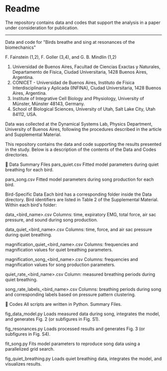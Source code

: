 # Readme

The repository contains data and codes that support the analysis in a paper under consideration for publication.

-----------------------------------------------------------------------------------

Data and code for "Birds breathe and sing at resonances of the biomechanics"

F. Fainstein (1,2), F. Goller (3,4), and G. B. Mindlin (1,2)

1. Universidad de Buenos Aires, Facultad de Ciencias Exactas y Naturales, Departamento de Física, Ciudad Universitaria, 1428 Buenos Aires, Argentina.
2. CONICET - Universidad de Buenos Aires, Instituto de Física Interdisciplinaria y Aplicada (INFINA), Ciudad Universitaria, 1428 Buenos Aires, Argentina.
3. Institute of Integrative Cell Biology and Physiology, University of Münster, Münster 48143, Germany.
4. School of Biological Sciences, University of Utah, Salt Lake City, Utah 84112, USA.

Data was collected at the Dynamical Systems Lab, Physics Department, University of Buenos Aires, following 
the procedures described in the article and Supplemental Material. 

This repository contains the data and code supporting the results presented in the study. Below is a description of the contents of the Data and Codes directories.

📁 Data
Summary Files
pars_quiet.csv
Fitted model parameters during quiet breathing for each bird.

pars_song.csv
Fitted model parameters during song production for each bird.

Bird-Specific Data
Each bird has a corresponding folder inside the Data directory. Bird identifiers are listed in Table 2 of the Supplemental Material. Within each bird's folder:

data_<bird_name>.csv
Columns: time, expiratory EMG, total force, air sac pressure, and sound during song production.

data_quiet_<bird_name>.csv
Columns: time, force, and air sac pressure during quiet breathing.

magnification_quiet_<bird_name>.csv
Columns: frequencies and magnification values for quiet breathing parameters.

magnification_song_<bird_name>.csv
Columns: frequencies and magnification values for song production parameters.

quiet_rate_<bird_name>.csv
Column: measured breathing periods during quiet breathing.

song_rate_labels_<bird_name>.csv
Columns: breathing periods during song and corresponding labels based on pressure pattern clustering.

📁 Codes
All scripts are written in Python. Summary Files.

fig_data_model.py
Loads measured data during song, integrates the model, and generates Fig. 2 (or subfigures in Fig. S1).

fig_resonances.py
Loads processed results and generates Fig. 3 (or subfigures in Fig. S4).

fit_song.py
Fits model parameters to reproduce song data using a parallelized grid search.

fig_quiet_breathing.py
Loads quiet breathing data, integrates the model, and visualizes results.
